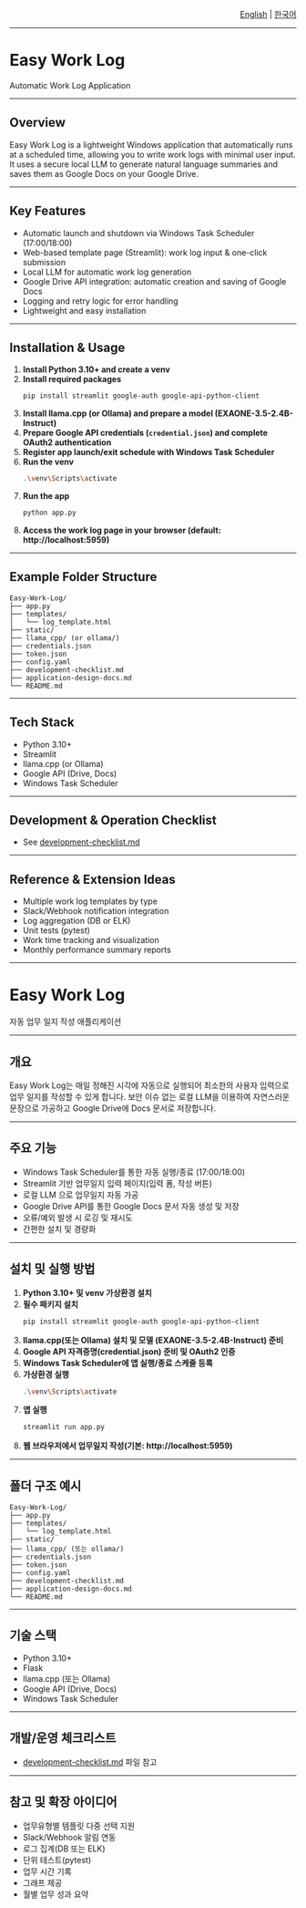 <!-- Language Selection Tabs -->
<p align="right">
  <a href="#readme-en">English</a> | <a href="#readme-ko">한국어</a>
</p>

---

<a id="readme-en"></a>
# Easy Work Log

Automatic Work Log Application

---

## Overview

Easy Work Log is a lightweight Windows application that automatically runs at a scheduled time, allowing you to write work logs with minimal user input. It uses a secure local LLM to generate natural language summaries and saves them as Google Docs on your Google Drive.

---

## Key Features

- Automatic launch and shutdown via Windows Task Scheduler (17:00/18:00)
- Web-based template page (Streamlit): work log input & one-click submission
- Local LLM for automatic work log generation
- Google Drive API integration: automatic creation and saving of Google Docs
- Logging and retry logic for error handling
- Lightweight and easy installation

---

## Installation & Usage

1. **Install Python 3.10+ and create a venv**
2. **Install required packages**
   ```bash
   pip install streamlit google-auth google-api-python-client
   ```
3. **Install llama.cpp (or Ollama) and prepare a model (EXAONE-3.5-2.4B-Instruct)**
4. **Prepare Google API credentials (`credential.json`) and complete OAuth2 authentication**
5. **Register app launch/exit schedule with Windows Task Scheduler**
6. **Run the venv**
   ```bash
   .\venv\Scripts\activate
   ```
7. **Run the app**
   ```bash
   python app.py
   ```
8. **Access the work log page in your browser (default: http://localhost:5959)**

---

## Example Folder Structure

```
Easy-Work-Log/
├── app.py
├── templates/
│   └── log_template.html
├── static/
├── llama_cpp/ (or ollama/)
├── credentials.json
├── token.json
├── config.yaml
├── development-checklist.md
├── application-design-docs.md
└── README.md
```

---

## Tech Stack
- Python 3.10+
- Streamlit
- llama.cpp (or Ollama)
- Google API (Drive, Docs)
- Windows Task Scheduler

---

## Development & Operation Checklist
- See [development-checklist.md](./development-checklist.md)

---

## Reference & Extension Ideas
- Multiple work log templates by type
- Slack/Webhook notification integration
- Log aggregation (DB or ELK)
- Unit tests (pytest)
- Work time tracking and visualization
- Monthly performance summary reports


---

<a id="readme-ko"></a>
# Easy Work Log

자동 업무 일지 작성 애플리케이션

---

## 개요

Easy Work Log는 매일 정해진 시각에 자동으로 실행되어 최소한의 사용자 입력으로 업무 일지를 작성할 수 있게 합니다. 보안 이슈 없는 로컬 LLM을 이용하여 자연스러운 문장으로 가공하고 Google Drive에 Docs 문서로 저장합니다.

---

## 주요 기능

- Windows Task Scheduler를 통한 자동 실행/종료 (17:00/18:00)
- Streamlit 기반 업무일지 입력 페이지(입력 폼, 작성 버튼)
- 로컬 LLM 으로 업무일지 자동 가공
- Google Drive API를 통한 Google Docs 문서 자동 생성 및 저장
- 오류/예외 발생 시 로깅 및 재시도
- 간편한 설치 및 경량화

---

## 설치 및 실행 방법

1. **Python 3.10+ 및 venv 가상환경 설치**
2. **필수 패키지 설치**
   ```bash
   pip install streamlit google-auth google-api-python-client
   ```
3. **llama.cpp(또는 Ollama) 설치 및 모델 (EXAONE-3.5-2.4B-Instruct) 준비**
4. **Google API 자격증명(credential.json) 준비 및 OAuth2 인증**
5. **Windows Task Scheduler에 앱 실행/종료 스케줄 등록**
6. **가상환경 실행**
   ```bash
   .\venv\Scripts\activate
   ```
7. **앱 실행**
   ```bash
   streamlit run app.py
   ```
8. **웹 브라우저에서 업무일지 작성(기본: http://localhost:5959)**

---

## 폴더 구조 예시

```
Easy-Work-Log/
├── app.py
├── templates/
│   └── log_template.html
├── static/
├── llama_cpp/ (또는 ollama/)
├── credentials.json
├── token.json
├── config.yaml
├── development-checklist.md
├── application-design-docs.md
└── README.md
```

---

## 기술 스택
- Python 3.10+
- Flask
- llama.cpp (또는 Ollama)
- Google API (Drive, Docs)
- Windows Task Scheduler

---

## 개발/운영 체크리스트
- [development-checklist.md](./development-checklist.md) 파일 참고

---

## 참고 및 확장 아이디어
- 업무유형별 템플릿 다중 선택 지원
- Slack/Webhook 알림 연동
- 로그 집계(DB 또는 ELK)
- 단위 테스트(pytest)
- 업무 시간 기록
- 그래프 제공
- 월별 업무 성과 요약
